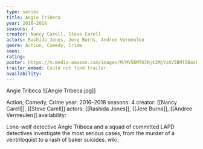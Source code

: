 ```yaml
---
type: series
title: Angie Tribeca
year: 2016–2018
seasons: 4
creator: Nancy Carell, Steve Carell
actors: Rashida Jones, Jere Burns, Andree Vermeulen
genre: Action, Comedy, Crime
seen:
rating: 
poster: https://m.media-amazon.com/images/M/MV5BMTU3Njk3MjYzOV5BMl5BanBnXkFtZTgwOTY1Mjg4MTI@._V1_SX300.jpg
trailer_embed: Could not find trailer.
availability:
---
```

Angie Tribeca
![[Angie Tribeca.jpg]]

Action, Comedy, Crime
year: 2016–2018
seasons: 4
creator: [[Nancy Carell]], [[Steve Carell]]
actors: [[Rashida Jones]], [[Jere Burns]], [[Andree Vermeulen]]
availability:

Lone-wolf detective Angie Tribeca and a squad of committed LAPD detectives investigate the most serious cases, from the murder of a ventriloquist to a rash of baker suicides.
wiki: 



